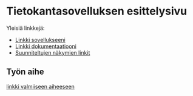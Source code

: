 # Tietokantasovelluksen esittelysivu

Yleisiä linkkejä:

* [Linkki sovellukseeni](http://alsu.users.cs.helsinki.fi/huutokauppa/)
* [Linkki dokumentaatiooni](https://github.com/Sopulius/Tsoha-Bootstrap/blob/master/doc/dokumentaatio.pdf)
* [Suunniteltujen näkymien linkit](https://github.com/Sopulius/Tsoha-Bootstrap/blob/master/doc/suunnitelmat.md)

## Työn aihe

[linkki valmiiseen aiheeseen](http://advancedkittenry.github.io/suunnittelu_ja_tyoymparisto/aiheet/Huutokauppa.html) 
